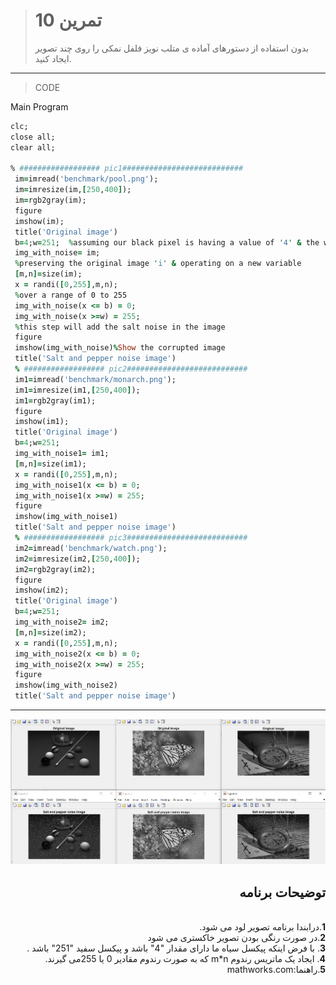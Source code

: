 
> # تمرین 10
>بدون استفاده از دستورهای آماده ی متلب نویز فلفل نمکی را روی چند تصویر ایجاد کنید.  
***
>CODE

Main Program
```ruby
clc;
close all;
clear all;

% ################## pic1###########################
 im=imread('benchmark/pool.png');
 im=imresize(im,[250,400]);
 im=rgb2gray(im); 
 figure
 imshow(im);
 title('Original image') 
 b=4;w=251;  %assuming our black pixel is having a value of '4' & the white one is '251'
 img_with_noise= im; 
 %preserving the original image 'i' & operating on a new variable
 [m,n]=size(im);
 x = randi([0,255],m,n);  
 %over a range of 0 to 255
 img_with_noise(x <= b) = 0;  
 img_with_noise(x >=w) = 255;  
 %this step will add the salt noise in the image
 figure
 imshow(img_with_noise)%Show the corrupted image
 title('Salt and pepper noise image')
 % ################## pic2###########################
 im1=imread('benchmark/monarch.png'); 
 im1=imresize(im1,[250,400]);
 im1=rgb2gray(im1); 
 figure
 imshow(im1);
 title('Original image') 
 b=4;w=251;  
 img_with_noise1= im1; 
 [m,n]=size(im1);
 x = randi([0,255],m,n);  
 img_with_noise1(x <= b) = 0;  
 img_with_noise1(x >=w) = 255;  
 figure
 imshow(img_with_noise1)
 title('Salt and pepper noise image')
 % ################## pic3###########################
 im2=imread('benchmark/watch.png');
 im2=imresize(im2,[250,400]);
 im2=rgb2gray(im2); 
 figure
 imshow(im2);
 title('Original image')
 b=4;w=251;  
 img_with_noise2= im2; 
 [m,n]=size(im2);
 x = randi([0,255],m,n);  
 img_with_noise2(x <= b) = 0;  
 img_with_noise2(x >=w) = 255;  
 figure
 imshow(img_with_noise2)
 title('Salt and pepper noise image')
```
****
![image](https://github.com/semnan-university-ai/image-processing-class/blob/main/excersiecs/FatemehSeyfi/11/q11.png)




<div dir="rtl">
<h2>توضیحات برنامه</h2> <br />
 <b>1</b>.درابندا برنامه تصویر لود می شود.  <br />
<b>2</b>.در صورت رنگی بودن تصویر خاکستری می شود <br />
<b>3</b>. با فرض اینکه پیکسل سیاه ما دارای مقدار "4" باشد و پیکسل  سفید "251" باشد .<br />
<b>4</b>. ایجاد یک ماتریس رندوم m*n که به صورت رندوم مقادیر 0 یا 255می گیرند.<br />
<b>5</b>.راهنما:mathworks.com
    
</div>

